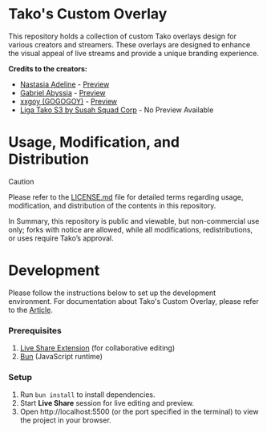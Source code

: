 # Tako's Custom Overlay

This repository holds a collection of custom Tako overlays design for various creators and streamers. These overlays are designed to enhance the visual appeal of live streams and provide a unique branding experience.

**Credits to the creators:**

- [Nastasia Adeline](https://tako.id/nastasiadeline) - [Preview](https://www.youtube.com/live/SyBkgA641bE?si=IDt64KVn1QW1rjnw&t=7705)
- [Gabriel Abyssia](https://tako.id/gabrielabyssia) - [Preview](https://www.youtube.com/live/IWvBrJhlFqU?si=vp_9dFypoJ4ofpha&t=4638)
- [xxgoy (GOGOGOY)](https://tako.id/xxgoy) - [Preview](https://www.youtube.com/live/dE3sWSxkKl0?si=qEOb7IhGeaXDtfsI&t=484)
- [Liga Tako S3 by Susah Squad Corp](https://tako.id/susahsquadcorp) - No Preview Available

# Usage, Modification, and Distribution

> [!CAUTION]
> Please refer to the [LICENSE.md](./LICENSE.md) file for detailed terms regarding usage, modification, and distribution of the contents in this repository.

In Summary, this repository is public and viewable, but non-commercial use only; forks with notice are allowed, while all modifications, redistributions, or uses require Tako’s approval.

# Development

Please follow the instructions below to set up the development environment. For documentation about Tako's Custom Overlay, please refer to the [Article](https://help.tako.id/en/article/how-to-create-custom-overlay-p27467/).

### Prerequisites

1. [Live Share Extension](https://marketplace.visualstudio.com/items?itemName=MS-vsliveshare.vsliveshare) (for collaborative editing)
2. [Bun](https://bun.sh/) (JavaScript runtime)

### Setup

1. Run `bun install` to install dependencies.
2. Start **Live Share** session for live editing and preview.
3. Open http://localhost:5500 (or the port specified in the terminal) to view the project in your browser.
